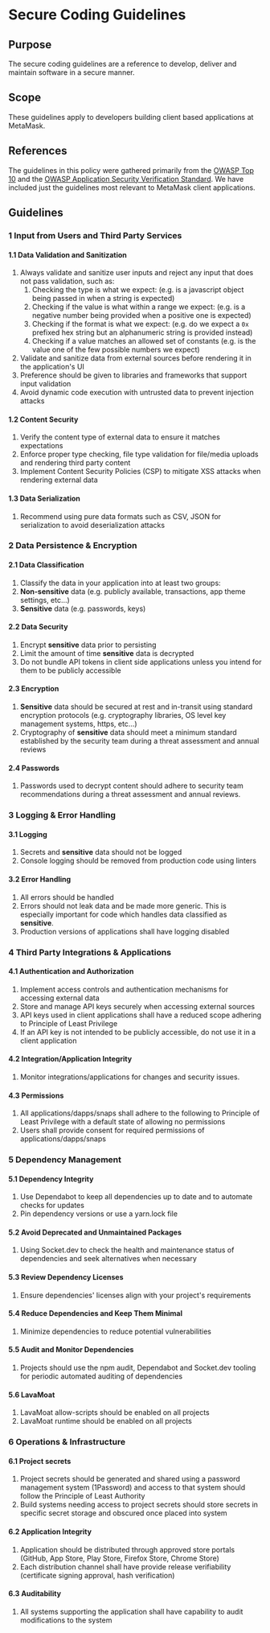 # Secure Coding Guidelines

## Purpose

The secure coding guidelines are a reference to develop, deliver and maintain software in a secure manner.

## Scope

These guidelines apply to developers building client based applications at MetaMask.

## References

The guidelines in this policy were gathered primarily from the [OWASP Top 10](https://owasp.org/www-project-top-ten/) and the [OWASP Application Security Verification Standard](https://owasp.org/www-project-application-security-verification-standard/). We have included just the guidelines most relevant to MetaMask client applications.

## Guidelines

### 1 Input from Users and Third Party Services

#### 1.1 Data Validation and Sanitization

1. Always validate and sanitize user inputs and reject any input that does not pass validation, such as:
   1. Checking the type is what we expect: (e.g. is a javascript object being passed in when a string is expected)
   2. Checking if the value is what within a range we expect: (e.g. is a negative number being provided when a positive one is expected)
   3. Checking if the format is what we expect: (e.g. do we expect a `0x` prefixed hex string but an alphanumeric string is provided instead)
   4. Checking if a value matches an allowed set of constants (e.g. is the value one of the few possible numbers we expect)
2. Validate and sanitize data from external sources before rendering it in the application's UI
3. Preference should be given to libraries and frameworks that support input validation
4. Avoid dynamic code execution with untrusted data to prevent injection attacks

#### 1.2 Content Security

1. Verify the content type of external data to ensure it matches expectations
2. Enforce proper type checking, file type validation for file/media uploads and rendering third party content
3. Implement Content Security Policies (CSP) to mitigate XSS attacks when rendering external data

#### 1.3 Data Serialization

1. Recommend using pure data formats such as CSV, JSON for serialization to avoid deserialization attacks

### 2 Data Persistence & Encryption

#### 2.1 Data Classification

1. Classify the data in your application into at least two groups:
2. **Non-sensitive** data (e.g. publicly available, transactions, app theme settings, etc…)
3. **Sensitive** data (e.g. passwords, keys)

#### 2.2 Data Security

1. Encrypt **sensitive** data prior to persisting
2. Limit the amount of time **sensitive** data is decrypted
3. Do not bundle API tokens in client side applications unless you intend for them to be publicly accessible

#### 2.3 Encryption

1. **Sensitive** data should be secured at rest and in-transit using standard encryption protocols (e.g. cryptography libraries, OS level key management systems, https, etc…)
2. Cryptography of **sensitive** data should meet a minimum standard established by the security team during a threat assessment and annual reviews

#### 2.4 Passwords

1. Passwords used to decrypt content should adhere to security team recommendations during a threat assessment and annual reviews.

### 3 Logging & Error Handling

#### 3.1 Logging

1. Secrets and **sensitive** data should not be logged
2. Console logging should be removed from production code using linters

#### 3.2 Error Handling

1. All errors should be handled
2. Errors should not leak data and be made more generic. This is especially important for code which handles data classified as **sensitive**.
3. Production versions of applications shall have logging disabled

### 4 Third Party Integrations & Applications

#### 4.1 Authentication and Authorization

1. Implement access controls and authentication mechanisms for accessing external data
2. Store and manage API keys securely when accessing external sources
3. API keys used in client applications shall have a reduced scope adhering to Principle of Least Privilege
4. If an API key is not intended to be publicly accessible, do not use it in a client application

#### 4.2 Integration/Application Integrity

1. Monitor integrations/applications for changes and security issues.

#### 4.3 Permissions

1. All applications/dapps/snaps shall adhere to the following to Principle of Least Privilege with a default state of allowing no permissions
2. Users shall provide consent for required permissions of applications/dapps/snaps

### 5 Dependency Management

#### 5.1 Dependency Integrity

1. Use Dependabot to keep all dependencies up to date and to automate checks for updates
2. Pin dependency versions or use a yarn.lock file

#### 5.2 Avoid Deprecated and Unmaintained Packages

1. Using Socket.dev to check the health and maintenance status of dependencies and seek alternatives when necessary

#### 5.3 Review Dependency Licenses

1. Ensure dependencies' licenses align with your project's requirements

#### 5.4 Reduce Dependencies and Keep Them Minimal

1. Minimize dependencies to reduce potential vulnerabilities

#### 5.5 Audit and Monitor Dependencies

1. Projects should use the npm audit, Dependabot and Socket.dev tooling for periodic automated auditing of dependencies

#### 5.6 LavaMoat

1. LavaMoat allow-scripts should be enabled on all projects
2. LavaMoat runtime should be enabled on all projects

### 6 Operations & Infrastructure

#### 6.1 Project secrets

1. Project secrets should be generated and shared using a password management system (1Password) and access to that system should follow the Principle of Least Authority
2. Build systems needing access to project secrets should store secrets in specific secret storage and obscured once placed into system

#### 6.2 Application Integrity

1. Application should be distributed through approved store portals (GitHub, App Store, Play Store, Firefox Store, Chrome Store)
2. Each distribution channel shall have provide release verifiability (certificate signing approval, hash verification)

#### 6.3 Auditability

1. All systems supporting the application shall have capability to audit modifications to the system
